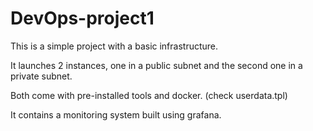# DevOps-project1


This is a simple project with a basic infrastructure. 

It launches 2 instances, one in a public subnet and the second one in a private subnet.

Both come with pre-installed tools and docker. (check userdata.tpl)

It contains a monitoring system built using grafana.
